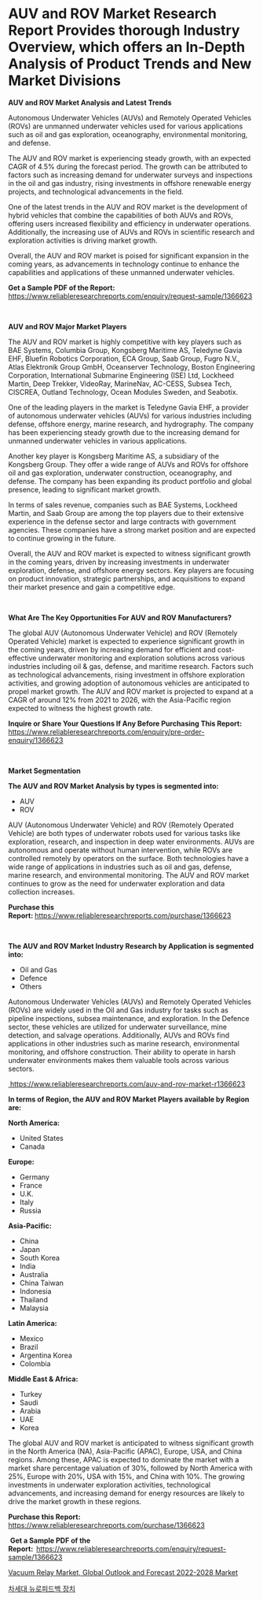 <p><h1>AUV and ROV Market Research Report Provides thorough Industry Overview, which offers an In-Depth Analysis of Product Trends and New Market Divisions</h1></p><p><strong>AUV and ROV Market Analysis and Latest Trends</strong></p>
<p><p>Autonomous Underwater Vehicles (AUVs) and Remotely Operated Vehicles (ROVs) are unmanned underwater vehicles used for various applications such as oil and gas exploration, oceanography, environmental monitoring, and defense.</p><p>The AUV and ROV market is experiencing steady growth, with an expected CAGR of 4.5% during the forecast period. The growth can be attributed to factors such as increasing demand for underwater surveys and inspections in the oil and gas industry, rising investments in offshore renewable energy projects, and technological advancements in the field.</p><p>One of the latest trends in the AUV and ROV market is the development of hybrid vehicles that combine the capabilities of both AUVs and ROVs, offering users increased flexibility and efficiency in underwater operations. Additionally, the increasing use of AUVs and ROVs in scientific research and exploration activities is driving market growth.</p><p>Overall, the AUV and ROV market is poised for significant expansion in the coming years, as advancements in technology continue to enhance the capabilities and applications of these unmanned underwater vehicles.</p></p>
<p><strong>Get a Sample PDF of the Report:&nbsp;</strong> <a href="https://www.reliableresearchreports.com/enquiry/request-sample/1366623">https://www.reliableresearchreports.com/enquiry/request-sample/1366623</a></p>
<p>&nbsp;</p>
<p><strong>AUV and ROV Major Market Players</strong></p>
<p><p>The AUV and ROV market is highly competitive with key players such as BAE Systems, Columbia Group, Kongsberg Maritime AS, Teledyne Gavia EHF, Bluefin Robotics Corporation, ECA Group, Saab Group, Fugro N.V., Atlas Elektronik Group GmbH, Oceanserver Technology, Boston Engineering Corporation, International Submarine Engineering (ISE) Ltd, Lockheed Martin, Deep Trekker, VideoRay, MarineNav, AC-CESS, Subsea Tech, CISCREA, Outland Technology, Ocean Modules Sweden, and Seabotix.</p><p>One of the leading players in the market is Teledyne Gavia EHF, a provider of autonomous underwater vehicles (AUVs) for various industries including defense, offshore energy, marine research, and hydrography. The company has been experiencing steady growth due to the increasing demand for unmanned underwater vehicles in various applications.</p><p>Another key player is Kongsberg Maritime AS, a subsidiary of the Kongsberg Group. They offer a wide range of AUVs and ROVs for offshore oil and gas exploration, underwater construction, oceanography, and defense. The company has been expanding its product portfolio and global presence, leading to significant market growth.</p><p>In terms of sales revenue, companies such as BAE Systems, Lockheed Martin, and Saab Group are among the top players due to their extensive experience in the defense sector and large contracts with government agencies. These companies have a strong market position and are expected to continue growing in the future.</p><p>Overall, the AUV and ROV market is expected to witness significant growth in the coming years, driven by increasing investments in underwater exploration, defense, and offshore energy sectors. Key players are focusing on product innovation, strategic partnerships, and acquisitions to expand their market presence and gain a competitive edge.</p></p>
<p>&nbsp;</p>
<p><strong>What Are The Key Opportunities For AUV and ROV Manufacturers?</strong></p>
<p><p>The global AUV (Autonomous Underwater Vehicle) and ROV (Remotely Operated Vehicle) market is expected to experience significant growth in the coming years, driven by increasing demand for efficient and cost-effective underwater monitoring and exploration solutions across various industries including oil & gas, defense, and maritime research. Factors such as technological advancements, rising investment in offshore exploration activities, and growing adoption of autonomous vehicles are anticipated to propel market growth. The AUV and ROV market is projected to expand at a CAGR of around 12% from 2021 to 2026, with the Asia-Pacific region expected to witness the highest growth rate.</p></p>
<p><strong>Inquire or Share Your Questions If Any Before Purchasing This Report:</strong> <a href="https://www.reliableresearchreports.com/enquiry/pre-order-enquiry/1366623">https://www.reliableresearchreports.com/enquiry/pre-order-enquiry/1366623</a></p>
<p>&nbsp;</p>
<p><strong>Market Segmentation</strong></p>
<p><strong>The AUV and ROV Market Analysis by types is segmented into:</strong></p>
<p><ul><li>AUV</li><li>ROV</li></ul></p>
<p><p>AUV (Autonomous Underwater Vehicle) and ROV (Remotely Operated Vehicle) are both types of underwater robots used for various tasks like exploration, research, and inspection in deep water environments. AUVs are autonomous and operate without human intervention, while ROVs are controlled remotely by operators on the surface. Both technologies have a wide range of applications in industries such as oil and gas, defense, marine research, and environmental monitoring. The AUV and ROV market continues to grow as the need for underwater exploration and data collection increases.</p></p>
<p><strong>Purchase this Report:&nbsp;</strong><a href="https://www.reliableresearchreports.com/purchase/1366623">https://www.reliableresearchreports.com/purchase/1366623</a></p>
<p>&nbsp;</p>
<p><strong>The AUV and ROV Market Industry Research by Application is segmented into:</strong></p>
<p><ul><li>Oil and Gas</li><li>Defence</li><li>Others</li></ul></p>
<p><p>Autonomous Underwater Vehicles (AUVs) and Remotely Operated Vehicles (ROVs) are widely used in the Oil and Gas industry for tasks such as pipeline inspections, subsea maintenance, and exploration. In the Defence sector, these vehicles are utilized for underwater surveillance, mine detection, and salvage operations. Additionally, AUVs and ROVs find applications in other industries such as marine research, environmental monitoring, and offshore construction. Their ability to operate in harsh underwater environments makes them valuable tools across various sectors.</p></p>
<p><a href="https://www.reliableresearchreports.com/auv-and-rov-market-r1366623">&nbsp;https://www.reliableresearchreports.com/auv-and-rov-market-r1366623</a></p>
<p><strong>In terms of Region, the AUV and ROV Market Players available by Region are:</strong></p>
<p>
    <p> <strong> North America: </strong>
        <ul>
            <li>United States</li>
            <li>Canada</li>
        </ul>
        </p> 
    <p> <strong> Europe: </strong>
        <ul>
            <li>Germany</li>
            <li>France</li>
            <li>U.K.</li>
            <li>Italy</li>
            <li>Russia</li>
        </ul>
        </p> 
    <p> <strong> Asia-Pacific: </strong>
        <ul>
            <li>China</li>
            <li>Japan</li>
            <li>South Korea</li>
            <li>India</li>
            <li>Australia</li>
            <li>China Taiwan</li>
            <li>Indonesia</li>
            <li>Thailand</li>
            <li>Malaysia</li>
        </ul>
        </p> 
    <p> <strong> Latin America: </strong>
        <ul>
            <li>Mexico</li>
            <li>Brazil</li>
            <li>Argentina Korea</li>
            <li>Colombia</li>
        </ul>
        </p> 
    <p> <strong> Middle East & Africa: </strong>
        <ul>
            <li>Turkey</li>
            <li>Saudi</li>
            <li>Arabia</li>
            <li>UAE</li>
            <li>Korea</li>
        </ul>
    </p>
    </p>
<p><p>The global AUV and ROV market is anticipated to witness significant growth in the North America (NA), Asia-Pacific (APAC), Europe, USA, and China regions. Among these, APAC is expected to dominate the market with a market share percentage valuation of 30%, followed by North America with 25%, Europe with 20%, USA with 15%, and China with 10%. The growing investments in underwater exploration activities, technological advancements, and increasing demand for energy resources are likely to drive the market growth in these regions.</p></p>
<p><strong>Purchase this Report: </strong><a href="https://www.reliableresearchreports.com/purchase/1366623">https://www.reliableresearchreports.com/purchase/1366623</a></p>
<p>&nbsp;<strong>Get a Sample PDF of the Report:&nbsp;&nbsp;</strong><a href="https://www.reliableresearchreports.com/enquiry/request-sample/1366623">https://www.reliableresearchreports.com/enquiry/request-sample/1366623</a></p>
<p><strong></strong></p>
<p><p><a href="https://github.com/cearrahenry142024/Market-Research-Report-List-1/blob/main/vacuum-relay-market-global-outlook-and-forecast-2022-2028-market.md">Vacuum Relay Market, Global Outlook and Forecast 2022-2028 Market</a></p><p><a href="https://github.com/TimmyMann6767/Market-Research-Report-List-2/blob/main/5782018125319.md">차세대 뉴로피드백 장치</a></p></p>